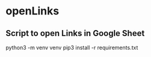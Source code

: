 # openLinks
## Script to open Links in Google Sheet
python3 -m venv venv
pip3 install -r requirements.txt
